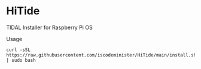 # HiTide
TIDAL Installer for Raspberry Pi OS

Usage
```
curl -sSL https://raw.githubusercontent.com/iscodeminister/HiTide/main/install.sh | sudo bash
```
